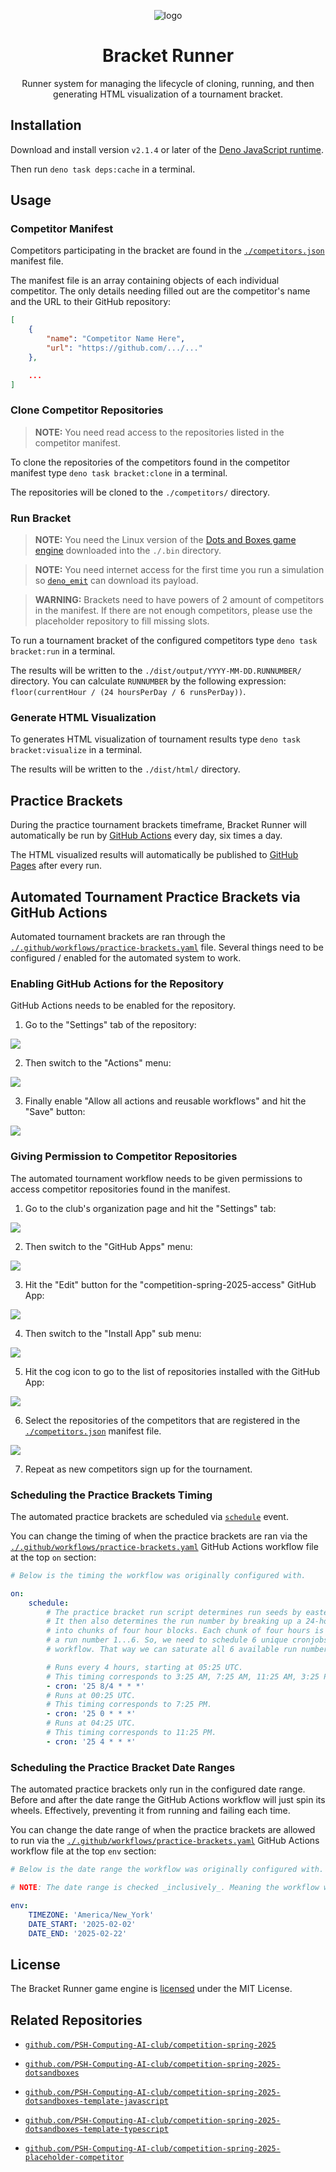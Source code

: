 <div align="center">

![logo](./.assets/logo.png)

# Bracket Runner

Runner system for managing the lifecycle of cloning, running, and then generating HTML visualization of a tournament bracket.

</div>

## Installation

Download and install version `v2.1.4` or later of the [Deno JavaScript runtime](https://deno.com).

Then run `deno task deps:cache` in a terminal.

## Usage

### Competitor Manifest

Competitors participating in the bracket are found in the [`./competitors.json`](./competitors.json) manifest file.

The manifest file is an array containing objects of each individual competitor. The only details needing filled out are the competitor's name and the URL to their GitHub repository:

```json
[
    {
        "name": "Competitor Name Here",
        "url": "https://github.com/.../..."
    },

    ...
]
```

### Clone Competitor Repositories

> **NOTE:** You need read access to the repositories listed in the competitor manifest.

To clone the repositories of the competitors found in the competitor manifest type `deno task bracket:clone` in a terminal.

The repositories will be cloned to the `./competitors/` directory.

### Run Bracket

> **NOTE:** You need the Linux version of the [Dots and Boxes game engine](https://github.com/PSH-Computing-AI-club/competition-spring-2025-dotsandboxes) downloaded into the `./.bin` directory.

> **NOTE:** You need internet access for the first time you run a simulation so [`deno_emit`](https://github.com/denoland/deno_emit) can download its payload.

> **WARNING:** Brackets need to have powers of 2 amount of competitors in the manifest. If there are not enough competitors, please use the placeholder repository to fill missing slots.

To run a tournament bracket of the configured competitors type `deno task bracket:run` in a terminal.

The results will be written to the `./dist/output/YYYY-MM-DD.RUNNUMBER/` directory. You can calculate `RUNNUMBER` by the following expression: `floor(currentHour / (24 hoursPerDay / 6 runsPerDay))`.

### Generate HTML Visualization

To generates HTML visualization of tournament results type `deno task bracket:visualize` in a terminal.

The results will be written to the `./dist/html/` directory.

## Practice Brackets

During the practice tournament brackets timeframe, Bracket Runner will automatically be run by [GitHub Actions](./.github/workflows/practice-brackets.yaml) every day, six times a day.

The HTML visualized results will automatically be published to [GitHub Pages](https://psh-computing-ai-club.github.io/competition-spring-2025-bracket) after every run.

## Automated Tournament Practice Brackets via GitHub Actions

Automated tournament brackets are ran through the [`./.github/workflows/practice-brackets.yaml`](./.github/workflows/practice-brackets.yaml) file. Several things need to be configured / enabled for the automated system to work.

### Enabling GitHub Actions for the Repository

GitHub Actions needs to be enabled for the repository.

1. Go to the "Settings" tab of the repository:

![](./.assets/github-actions.enable.1.png)

2. Then switch to the "Actions" menu:

![](./.assets/github-actions.enable.2.png)

3. Finally enable "Allow all actions and reusable workflows" and hit the "Save" button:

![](./.assets/github-actions.enable.3.png)

### Giving Permission to Competitor Repositories

The automated tournament workflow needs to be given permissions to access competitor repositories found in the manifest.

1. Go to the club's organization page and hit the "Settings" tab:

![](./.assets/github-actions.permissions.1.png)

2. Then switch to the "GitHub Apps" menu:

![](./.assets/github-actions.permissions.2.png)

3. Hit the "Edit" button for the "competition-spring-2025-access" GitHub App:

![](./.assets/github-actions.permissions.3.png)

4. Then switch to the "Install App" sub menu:

![](./.assets/github-actions.permissions.4.png)

5. Hit the cog icon to go to the list of repositories installed with the GitHub App:

![](./.assets/github-actions.permissions.5.png)

6. Select the repositories of the competitors that are registered in the [`./competitors.json`](./competitors.json) manifest file.

![](./.assets/github-actions.permissions.6.png)

7. Repeat as new competitors sign up for the tournament.

### Scheduling the Practice Brackets Timing

The automated practice brackets are scheduled via [`schedule`](https://docs.github.com/en/actions/writing-workflows/choosing-when-your-workflow-runs/events-that-trigger-workflows#schedule) event.

You can change the timing of when the practice brackets are ran via the [`./.github/workflows/practice-brackets.yaml`](./.github/workflows/practice-brackets.yaml) GitHub Actions workflow file at the top `on` section:

```yaml
# Below is the timing the workflow was originally configured with.

on:
    schedule:
        # The practice bracket run script determines run seeds by eastern time.
        # It then also determines the run number by breaking up a 24-hour day
        # into chunks of four hour blocks. Each chunk of four hours is given
        # a run number 1...6. So, we need to schedule 6 unique cronjobs for this
        # workflow. That way we can saturate all 6 available run numbers.

        # Runs every 4 hours, starting at 05:25 UTC.
        # This timing corresponds to 3:25 AM, 7:25 AM, 11:25 AM, 3:25 PM.
        - cron: '25 8/4 * * *'
        # Runs at 00:25 UTC.
        # This timing corresponds to 7:25 PM.
        - cron: '25 0 * * *'
        # Runs at 04:25 UTC.
        # This timing corresponds to 11:25 PM.
        - cron: '25 4 * * *'
```

### Scheduling the Practice Bracket Date Ranges

The automated practice brackets only run in the configured date range. Before and after the date range the GitHub Actions workflow will just spin its wheels. Effectively, preventing it from running and failing each time.

You can change the date range of when the practice brackets are allowed to run via the [`./.github/workflows/practice-brackets.yaml`](./.github/workflows/practice-brackets.yaml) GitHub Actions workflow file at the top `env` section:

```yaml
# Below is the date range the workflow was originally configured with.

# NOTE: The date range is checked _inclusively_. Meaning the workflow will be allowed to run starting `DATE_START` midnight and end at `DATE_END` midnight.

env:
    TIMEZONE: 'America/New_York'
    DATE_START: '2025-02-02'
    DATE_END: '2025-02-22'
```

## License

The Bracket Runner game engine is [licensed](./LICENSE) under the MIT License.

## Related Repositories

- [`github.com/PSH-Computing-AI-club/competition-spring-2025`](https://github.com/PSH-Computing-AI-club/competition-spring-2025)

- [`github.com/PSH-Computing-AI-club/competition-spring-2025-dotsandboxes`](https://github.com/PSH-Computing-AI-club/competition-spring-2025-dotsandboxes)

- [`github.com/PSH-Computing-AI-club/competition-spring-2025-dotsandboxes-template-javascript`](https://github.com/PSH-Computing-AI-club/competition-spring-2025-dotsandboxes-template-javascript)

- [`github.com/PSH-Computing-AI-club/competition-spring-2025-dotsandboxes-template-typescript`](https://github.com/PSH-Computing-AI-club/competition-spring-2025-dotsandboxes-template-typescript)

- [`github.com/PSH-Computing-AI-club/competition-spring-2025-placeholder-competitor`](https://github.com/PSH-Computing-AI-club/competition-spring-2025-placeholder-competitor)
